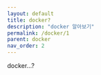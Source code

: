 ```yaml
---
layout: default
title: docker?
description: "docker 알아보기"
permalink: /docker/1
parent: docker
nav_order: 2
---
```




docker...?